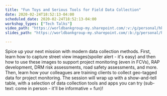 ```yaml
---
title: "Fun Toys and Serious Tools for Field Data Collection"
date: 2020-02-24T18:52:13-04:00
scheduled_date: 2020-02-24T18:52:13-04:00
workshop_types: ["Tech Talks"]
video_path: "https://worldbankgroup-my.sharepoint.com/:v:/g/personal/hkrambeck_worldbank_org/EdDs6y12CwJJuYUm9yKsSicB7YjLbmJz65gWWDDDMwPe_w?e=6Aif"
slides_path: "https://worldbankgroup-my.sharepoint.com/:b:/g/personal/hkrambeck_worldbank_org/EcnG87Mx3QJAkj_ooQxUMfcBYRgRTO_9CVKR_IqVgkIh6A?e=FKRPW3"

---
```


Spice up your next mission with modern data collection methods. First, learn how to capture street view images(spoiler alert - it's easy) and then how to use these images to support project monitoring (even in FCVs), RAP development, DRM risk assessments, road safety assessments, and more. Then, learn how your colleagues are training clients to collect geo-tagged data for project monitoring. The session will wrap up with a show-and-tell table, with a selection of data collection tools and apps you can try (sub-text: come in person - it'll be informative + fun)!
